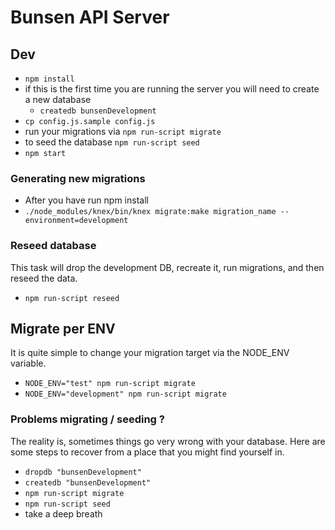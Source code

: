 Bunsen API Server
==========

## Dev

* `npm install`
* if this is the first time you are running the server you will need to create a new database
  - `createdb bunsenDevelopment`
* `cp config.js.sample config.js`
* run your migrations via `npm run-script migrate`
* to seed the database `npm run-script seed`
* `npm start`

### Generating new migrations

* After you have run npm install
* `./node_modules/knex/bin/knex migrate:make migration_name --environment=development`

### Reseed database
This task will drop the development DB, recreate it, run migrations, and then reseed the data.

* `npm run-script reseed`

## Migrate per ENV

It is quite simple to change your migration
target via the NODE_ENV variable.

* `NODE_ENV="test" npm run-script migrate`
* `NODE_ENV="development" npm run-script migrate`

### Problems migrating / seeding ?
The reality is, sometimes things go very wrong with your database. Here are some steps to recover from a place that you might find yourself in.

* `dropdb "bunsenDevelopment"`
* `createdb "bunsenDevelopment"`
* `npm run-script migrate`
* `npm run-script seed`
* take a deep breath
